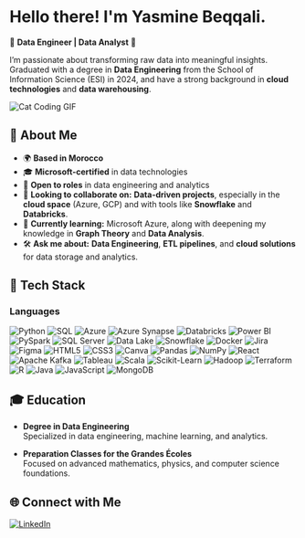 # Hello there! I'm Yasmine Beqqali.
🚩 **Data Engineer | Data Analyst** 🚩

I’m passionate about transforming raw data into meaningful insights. Graduated with a degree in **Data Engineering** from the School of Information Science (ESI) in 2024, and have a strong background in **cloud technologies** and **data warehousing**.

![Cat Coding GIF](https://media.giphy.com/media/3oKIPnAiaMCws8nOsE/giphy.gif)

## 🚀 About Me
- 🌍 **Based in Morocco**
- 🎓 **Microsoft-certified** in data technologies
- 💼 **Open to roles** in data engineering and analytics
- 🤝 **Looking to collaborate on:** **Data-driven projects**, especially in the **cloud space** (Azure, GCP) and with tools like **Snowflake** and **Databricks**.
- 🌱 **Currently learning:** Microsoft Azure, along with deepening my knowledge in **Graph Theory** and **Data Analysis**.
- 🛠️ **Ask me about:** **Data Engineering**, **ETL pipelines**, and **cloud solutions** for data storage and analytics.

## 🌟 Tech Stack
### Languages
![Python](https://img.shields.io/badge/Python-%233776AB.svg?style=for-the-badge&logo=python&logoColor=yellow)
![SQL](https://img.shields.io/badge/SQL-%2300f.svg?style=for-the-badge&logo=sql&logoColor=white)
![Azure](https://img.shields.io/badge/Microsoft_Azure-%230072C6.svg?style=for-the-badge&logo=microsoft-azure&logoColor=white)
![Azure Synapse](https://img.shields.io/badge/Azure%20Synapse-0078D4?style=for-the-badge&logo=microsoft&logoColor=white)
![Databricks](https://img.shields.io/badge/Databricks-%23FF3621.svg?style=for-the-badge&logo=databricks&logoColor=white)
![Power BI](https://img.shields.io/badge/Power%20BI-%23F2C811.svg?style=for-the-badge&logo=powerbi&logoColor=black)
![PySpark](https://img.shields.io/badge/PySpark-%23E25A1C.svg?style=for-the-badge&logo=apache-spark&logoColor=white)
![SQL Server](https://img.shields.io/badge/SQL%20Server-%23CC2927.svg?style=for-the-badge&logo=microsoft-sql-server&logoColor=white)
![Data Lake](https://img.shields.io/badge/Azure%20Data%20Lake-%230078D4.svg?style=for-the-badge&logo=microsoft-azure&logoColor=white)
![Snowflake](https://img.shields.io/badge/Snowflake-%23FFFDFF.svg?style=for-the-badge&logo=snowflake&logoColor=#29B5E8)
![Docker](https://img.shields.io/badge/Docker-%23FFFDFF.svg?style=for-the-badge&logo=Docker&logoColor=#29B5E8)
![Jira](https://img.shields.io/badge/Jira-%23FFFDFF.svg?style=for-the-badge&logo=Jira&logoColor=blue)
![Figma](https://img.shields.io/badge/Figma-%23FFFDFF.svg?style=for-the-badge&logo=Figma&logoColor=purple)
![HTML5](https://img.shields.io/badge/HTML5-%23FFFDFF.svg?style=for-the-badge&logo=HTML5&logoColor=red)
![CSS3](https://img.shields.io/badge/CSS3-%23FFFDFF.svg?style=for-the-badge&logo=css3&logoColor=blue)
![Canva](https://img.shields.io/badge/Canva-%23FFFDFF.svg?style=for-the-badge&logo=Canva&logoColor=blue)
![Pandas](https://img.shields.io/badge/Pandas-%23FFFDFF.svg?style=for-the-badge&logo=pandas&logoColor=blue)
![NumPy](https://img.shields.io/badge/NumPy-%23FFFDFF.svg?style=for-the-badge&logo=numpy&logoColor=green)
![React](https://img.shields.io/badge/React-%23FFFDFF.svg?style=for-the-badge&logo=react&logoColor=blue)
![Apache Kafka](https://img.shields.io/badge/Apache%20Kafka-%231F2A5F.svg?style=for-the-badge&logo=apache-kafka&logoColor=white)
![Tableau](https://img.shields.io/badge/Tableau-%23E97627.svg?style=for-the-badge&logo=tableau&logoColor=white)
![Scala](https://img.shields.io/badge/Scala-%23DC322F.svg?style=for-the-badge&logo=scala&logoColor=white)
![Scikit-Learn](https://img.shields.io/badge/Scikit--Learn-%23FF9900.svg?style=for-the-badge&logo=scikit-learn&logoColor=white)
![Hadoop](https://img.shields.io/badge/Hadoop-%23FFFDFF.svg?style=for-the-badge&logo=apache-hadoop&logoColor=yellow)
![Terraform](https://img.shields.io/badge/Terraform-%235835CC.svg?style=for-the-badge&logo=terraform&logoColor=white)
![R](https://img.shields.io/badge/R-%23276DC3.svg?style=for-the-badge&logo=r&logoColor=white)
![Java](https://img.shields.io/badge/Java-%23FFFDFF.svg?style=for-the-badge&logo=java&logoColor=red)
![JavaScript](https://img.shields.io/badge/JavaScript-%23FFFDFF.svg?style=for-the-badge&logo=javascript&logoColor=yellow)
![MongoDB](https://img.shields.io/badge/MongoDB-%2347A248.svg?style=for-the-badge&logo=mongodb&logoColor=white)

## 🎓 Education

- **Degree in Data Engineering**  
  Specialized in data engineering, machine learning, and analytics.

- **Preparation Classes for the Grandes Écoles**  
  Focused on advanced mathematics, physics, and computer science foundations.

## 🌐 Connect with Me
[![LinkedIn](https://img.shields.io/badge/LinkedIn-%230077B5.svg?style=for-the-badge&logo=linkedin&logoColor=white)](https://www.linkedin.com/in/yasmine-beqqali/)
